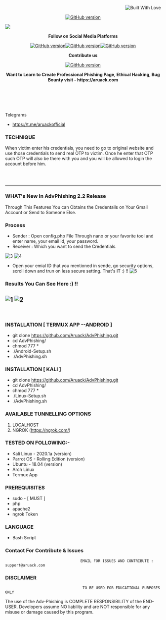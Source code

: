 <p align="right">
  <a><img title="Built With Love" src="https://forthebadge.com/images/badges/uses-html.svg" ></a>
 </p>
<p align="center">
<a href="https://github.com/Aruack/AdvPhishing/releases"><img title="GitHub version" src="https://img.shields.io/badge/version-2.2-blue" ></a>  
</p>
<img src="https://user-images.githubusercontent.com/55870659/92557010-185f5e80-f220-11ea-8d70-6a5208433ea6.png">
<p align="center">
  <b> Follow on Social Media Platforms </b>
</p>
<p align="center">
<a href="https://www.facebook.com/secnhack"><img title="GitHub version" src="https://img.shields.io/badge/-Facebook-blue" ></a><a href="https://www.youtube.com/channel/UCfBDWui9dSRbCmT32jf848Q"><img title="GitHub version" src="https://img.shields.io/badge/-youtube-red" ></a><a href="https://twitter.com/secnhack?lang=en"><img title="GitHub version" src="https://img.shields.io/badge/-Twitter-blue" ></a>
</p>
<p align="center">
  <b> Contribute us</b>
</p>
<p align="center">
<a href="https://www.paypal.com/paypalme2/Goyal827"><img title="GitHub version" src="https://camo.githubusercontent.com/ae8af018f80649f3d379eb23dbf59acceaffa24e/68747470733a2f2f6c69626572617061792e636f6d2f6173736574732f776964676574732f646f6e6174652e737667"></a>
</p>
<p align="center">
  <b> Want to Learn to Create Professional Phishing Page, Ethical Hacking, Bug Bounty visit - https://aruack.com  </b>
</p>

<br>
<br>
<br>
<br>



Telegrams 
* https://t.me/aruackofficial 



### TECHNIQUE
When victim enter his credentials, you need to go to original website and use those credentials to send real OTP to victim. Once he enter that OTP such OTP will also be there with you and you will be allowed to login the account before him.



<br>
<br>

-----------------------------------------------------------------------------------------------------
### WHAT's New In AdvPhishing 2.2 Release 
Through This Features You can Obtains the Credentails on Your Gmail Account or Send to Someone Else.
<br>
### Process
* Sender : Open config.php File Through nano or your favorite tool and enter name, your email id, your password.
* Receiver : Which you want to send the Credentials.

![3](https://user-images.githubusercontent.com/55870659/95553917-54cbd900-09dd-11eb-97f3-d50ca49fb3d3.png)
![4](https://user-images.githubusercontent.com/55870659/95553966-690fd600-09dd-11eb-94c1-95ddc60aa687.png)

* Open your emial ID that you mentioned in sende, go security options, scroll down and trun on less secure setting. That's IT :) !!
![5](https://user-images.githubusercontent.com/55870659/95554016-77f68880-09dd-11eb-8530-fbe7a6f649e1.png)

### Results You Can See Here :) !!

![1](https://user-images.githubusercontent.com/55870659/95554077-93619380-09dd-11eb-861c-084e5b123c79.png)
![2](https://user-images.githubusercontent.com/55870659/95554085-9492c080-09dd-11eb-95c6-cfe86214b451.png)
--------------------------------------------------------------------------------------------------------------
<br>



### INSTALLATION [ TERMUX APP --ANDROID ]
* git clone https://github.com/Aruack/AdvPhishing.git
* cd AdvPhishing/
* chmod 777 *
* ./Android-Setup.sh
* ./AdvPhishing.sh

### INSTALLATION [ KALI ]
* git clone https://github.com/Aruack/AdvPhishing.git
* cd AdvPhishing/
* chmod 777 *
* ./Linux-Setup.sh
* ./AdvPhishing.sh

### AVAILABLE TUNNELLING OPTIONS
1. LOCALHOST
2. NGROK (https://ngrok.com/)
### TESTED ON FOLLOWING:-
* Kali Linux - 2020.1a (version)
* Parrot OS - Rolling Edition (version)
* Ubuntu - 18.04 (version)
* Arch Linux
* Termux App
### PREREQUISITES
* sudo - [ MUST ]
* php
* apache2
* ngrok Token
### LANGUAGE 
* Bash Script


### Contact For Contribute & Issues 

                                      EMAIL FOR ISSUES AND CONTRIBUTE : support@aruack.com

### DISCLAIMER
                                       TO BE USED FOR EDUCATIONAL PURPOSES ONLY

The use of the Adv-Phishing is COMPLETE RESPONSIBILITY of the END-USER. Developers assume NO liability and are NOT responsible for any misuse or damage caused by this program. 
